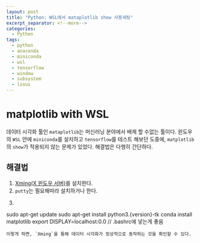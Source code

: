 ```yaml
---
layout: post
title: "Python: WSL에서 mataplotlib show 사용세팅"
excerpt_separator: <!--more-->
categories:
  - Python 
tags: 
  - python 
  - anaconda 
  - miniconda
  - wsl
  - tensorflow 
  - window
  - subsystem
  - linux
---
```


# matplotlib with WSL
데이터 시각화 툴인 `mataplotlib`는 머신러닝 분야에서 배제 할 수없는 툴이다. 윈도우의 `WSL` 안에 `miniconda`를 설치하고 `tensorflow`를 테스트 해보던 도중에, `matplotlib`의 `show`가 적용되지 않는 문제가 있었다. 해결법은 다행히 간단하다.

<!--more-->
## 해결법
1. [Xming(X 윈도우 서버)](https://sourceforge.net/projects/xming/)를 설치한다.
2. `putty`는 필요해따라 설치하거나 한다.
3. ```bash
sudo apt-get update
sudo apt-get install python3.{version}-tk
conda install matplotlib
export DISPLAY=localhost:0.0 // .bashrc에 넣는게 좋음
```
이렇게 하면, `Xming`을 통해 데이터 시각화가 정상적으로 동작하는 것을 확인할 수 있다.
